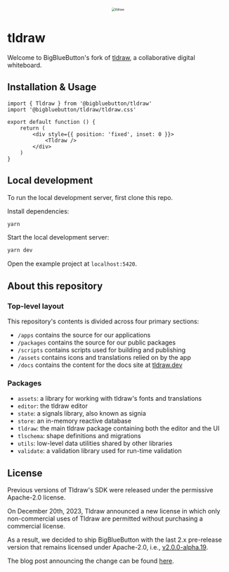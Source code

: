 <div alt style="text-align: center; transform: scale(.5);">
	<picture>
		<source media="(prefers-color-scheme: dark)" srcset="https://raw.githubusercontent.com/tldraw/tldraw/main/assets/github-hero-dark-draw.png" />
		<img alt="tldraw" src="https://raw.githubusercontent.com/tldraw/tldraw/main/assets/github-hero-light-draw.png" />
	</picture>
</div>

# tldraw

Welcome to BigBlueButton's fork of [tldraw](https://tldraw.com), a collaborative digital whiteboard.

## Installation & Usage

```tsx
import { Tldraw } from '@bigbluebutton/tldraw'
import '@bigbluebutton/tldraw/tldraw.css'

export default function () {
	return (
		<div style={{ position: 'fixed', inset: 0 }}>
			<Tldraw />
		</div>
	)
}
```

## Local development

To run the local development server, first clone this repo.

Install dependencies:

```bash
yarn
```

Start the local development server:

```bash
yarn dev
```

Open the example project at `localhost:5420`.

## About this repository

### Top-level layout

This repository's contents is divided across four primary sections:

- `/apps` contains the source for our applications
- `/packages` contains the source for our public packages
- `/scripts` contains scripts used for building and publishing
- `/assets` contains icons and translations relied on by the app
- `/docs` contains the content for the docs site at [tldraw.dev](https://tldraw.dev)

### Packages

- `assets`: a library for working with tldraw's fonts and translations
- `editor`: the tldraw editor
- `state`: a signals library, also known as signia
- `store`: an in-memory reactive database
- `tldraw`: the main tldraw package containing both the editor and the UI
- `tlschema`: shape definitions and migrations
- `utils`: low-level data utilities shared by other libraries
- `validate`: a validation library used for run-time validation

## License

Previous versions of Tldraw's SDK were released under the permissive Apache-2.0 license. 

On December 20th, 2023, Tldraw announced a new license in which only non-commercial uses of Tldraw are permitted without purchasing a commercial license.

As a result, we decided to ship BigBlueButton with the last 2.x pre-release version that remains licensed under Apache-2.0, i.e., [v2.0.0-alpha.19](https://github.com/tldraw/tldraw/releases/tag/v2.0.0-alpha.19).

The blog post announcing the change can be found [here](https://tldraw.substack.com/p/license-updates-for-the-tldraw-sdk).
